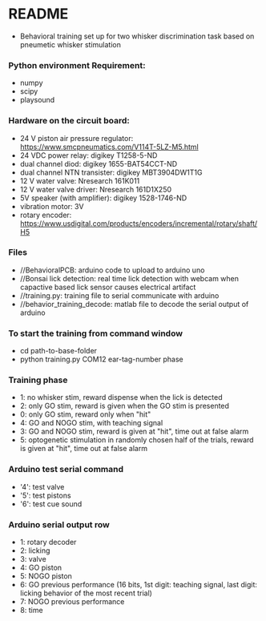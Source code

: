 # README #

* Behavioral training set up for two whisker discrimination task based on pneumetic whisker stimulation

### Python environment Requirement: ###
* numpy
* scipy
* playsound

### Hardware on the circuit board: ###
* 24 V piston air pressure regulator: https://www.smcpneumatics.com/V114T-5LZ-M5.html
* 24 VDC power relay: digikey T1258-5-ND
* dual channel diod: digikey 1655-BAT54CCT-ND
* dual channel NTN transister: digikey MBT3904DW1T1G
* 12 V water valve: Nresearch 161K011
* 12 V water valve driver: Nresearch 161D1X250
* 5V speaker (with amplifier): digikey 1528-1746-ND
* vibration motor: 3V
* rotary encoder: https://www.usdigital.com/products/encoders/incremental/rotary/shaft/H5


### Files ###

* //BehavioralPCB: arduino code to upload to arduino uno
* //Bonsai lick detection: real time lick detection with webcam when capactive based lick sensor causes electrical artifact
* //training.py: training file to serial communicate with arduino
* //behavior_training_decode: matlab file to decode the serial output of arduino


### To start the training from command window ###
* cd path-to-base-folder
* python training.py COM12 ear-tag-number phase

### Training phase ###
* 1: no whisker stim, reward dispense when the lick is detected
* 2: only GO stim, reward is given when the GO stim is presented
* 0: only GO stim, reward only when "hit"
* 4: GO and NOGO stim, with teaching signal 
* 3: GO and NOGO stim, reward is given at "hit", time out at false alarm
* 5: optogenetic stimulation in randomly chosen half of the trials,  reward is given at "hit", time  out at false alarm

### Arduino test serial command ###
* '4': test valve
* '5': test pistons
* '6': test cue sound

### Arduino serial output row ###
* 1: rotary decoder
* 2: licking
* 3: valve
* 4: GO piston
* 5: NOGO piston
* 6: GO previous performance (16 bits, 1st digit: teaching signal, last digit: licking behavior of the most recent trial)
* 7: NOGO previous performance
* 8: time